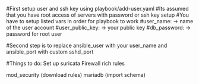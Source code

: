 #First setup user and ssh key using playbook/add-user.yaml
#Its assumed that you have root access of servers with password or ssh key setup
#You have to setup listed vars in order for playbook to work
#user_name:		-> name of the user account
#user_public_key: 	-> your public key
#db_password:		-> password for root user

#Second step is to replace ansible_user with your user_name and ansible_port with custom sshd_port





#Things to do:
Set up suricata
Firewall rich rules


mod_security (download rules)
mariadb (import schema)
